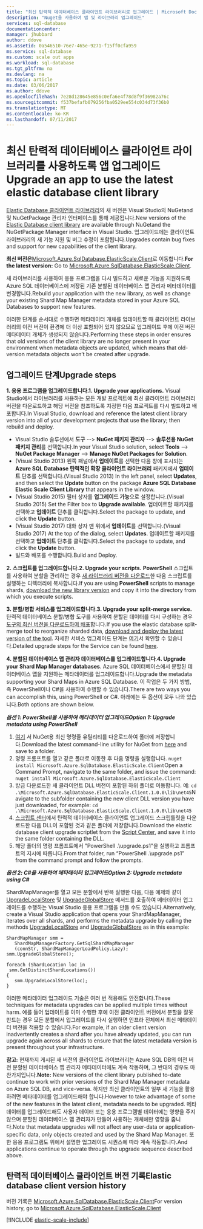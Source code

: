 ```yaml
---
title: "최신 탄력적 데이터베이스 클라이언트 라이브러리로 업그레이드 | Microsoft Docs"
description: "Nuget을 사용하여 앱 및 라이브러리 업그레이드"
services: sql-database
documentationcenter: 
manager: jhubbard
author: ddove
ms.assetid: 0a546510-76e7-465e-9271-f15ff0cfa959
ms.service: sql-database
ms.custom: scale out apps
ms.workload: sql-database
ms.tgt_pltfrm: na
ms.devlang: na
ms.topic: article
ms.date: 03/06/2017
ms.author: ddove
ms.openlocfilehash: 7e28d128645e856c0efa6e4f78d8f9f36982a76c
ms.sourcegitcommit: f537befafb079256fba0529ee554c034d73f36b0
ms.translationtype: MT
ms.contentlocale: ko-KR
ms.lasthandoff: 07/11/2017
---
```

# <a name="upgrade-an-app-to-use-the-latest-elastic-database-client-library"></a><span data-ttu-id="be868-103">최신 탄력적 데이터베이스 클라이언트 라이브러리를 사용하도록 앱 업그레이드</span><span class="sxs-lookup"><span data-stu-id="be868-103">Upgrade an app to use the latest elastic database client library</span></span>
<span data-ttu-id="be868-104">[Elastic Database 클라이언트 라이브러리](sql-database-elastic-database-client-library.md)의 새 버전은 Visual Studio의 NuGetand 및 NuGetPackage 관리자 인터페이스를 통해 제공됩니다.</span><span class="sxs-lookup"><span data-stu-id="be868-104">New versions of the [Elastic Database client library](sql-database-elastic-database-client-library.md) are  available through NuGetand the NuGetPackage Manager interface in Visual Studio.</span></span> <span data-ttu-id="be868-105">업그레이드에는 클라이언트 라이브러리의 새 기능 지원 및 버그 수정이 포함됩니다.</span><span class="sxs-lookup"><span data-stu-id="be868-105">Upgrades contain bug fixes and support for new capabilities of the client library.</span></span>

<span data-ttu-id="be868-106">**최신 버전은**[Microsoft.Azure.SqlDatabase.ElasticScale.Client](https://www.nuget.org/packages/Microsoft.Azure.SqlDatabase.ElasticScale.Client/)로 이동합니다.</span><span class="sxs-lookup"><span data-stu-id="be868-106">**For the latest version:** Go to [Microsoft.Azure.SqlDatabase.ElasticScale.Client](https://www.nuget.org/packages/Microsoft.Azure.SqlDatabase.ElasticScale.Client/).</span></span>

<span data-ttu-id="be868-107">새 라이브러리를 사용하여 응용 프로그램을 다시 빌드하고 새로운 기능을 지원하도록 Azure SQL 데이터베이스에 저장된 기존 분할된 데이터베이스 맵 관리자 메타데이터를 변경합니다.</span><span class="sxs-lookup"><span data-stu-id="be868-107">Rebuild your application with the new library, as well as change your existing Shard Map Manager metadata stored in your Azure SQL Databases to support new features.</span></span>

<span data-ttu-id="be868-108">이러한 단계를 순서대로 수행하면 메타데이터 개체를 업데이트할 때 클라이언트 라이브러리의 이전 버전이 환경에 더 이상 포함되어 있지 않으므로 업그레이드 후에 이전 버전 메타데이터 개체가 생성되지 않습니다.</span><span class="sxs-lookup"><span data-stu-id="be868-108">Performing these steps in order ensures that old versions of the client library are no longer present in your environment when metadata objects are updated, which means that old-version metadata objects won’t be created after upgrade.</span></span>   

## <a name="upgrade-steps"></a><span data-ttu-id="be868-109">업그레이드 단계</span><span class="sxs-lookup"><span data-stu-id="be868-109">Upgrade steps</span></span>
<span data-ttu-id="be868-110">**1. 응용 프로그램을 업그레이드합니다.**</span><span class="sxs-lookup"><span data-stu-id="be868-110">**1. Upgrade your applications.**</span></span> <span data-ttu-id="be868-111">Visual Studio에서 라이브러리를 사용하는 모든 개발 프로젝트에 최신 클라이언트 라이브러리 버전을 다운로드하고 해당 버전을 참조하도록 지정한 다음 프로젝트를 다시 빌드하고 배포합니다.</span><span class="sxs-lookup"><span data-stu-id="be868-111">In Visual Studio, download and reference the latest client library version into all of your development projects that use the library; then rebuild and deploy.</span></span> 

* <span data-ttu-id="be868-112">Visual Studio 솔루션에서 **도구** --> **NuGet 패키지 관리자** -->  **솔루션용 NuGet 패키지 관리**를 선택합니다.</span><span class="sxs-lookup"><span data-stu-id="be868-112">In your Visual Studio solution, select **Tools** --> **NuGet Package Manager** -->  **Manage NuGet Packages for Solution**.</span></span> 
* <span data-ttu-id="be868-113">(Visual Studio 2013) 왼쪽 패널에서 **업데이트**를 선택한 다음 창에 표시되는 **Azure SQL Database 탄력적인 확장 클라이언트 라이브러리** 패키지에서 **업데이트** 단추를 선택합니다.</span><span class="sxs-lookup"><span data-stu-id="be868-113">(Visual Studio 2013) In the left panel, select **Updates**, and then select the **Update** button on the package **Azure SQL Database Elastic Scale Client Library** that appears in the window.</span></span>
* <span data-ttu-id="be868-114">(Visual Studio 2015) 필터 상자를 **업그레이드 가능**으로 설정합니다.</span><span class="sxs-lookup"><span data-stu-id="be868-114">(Visual Studio 2015) Set the Filter box to **Upgrade available**.</span></span> <span data-ttu-id="be868-115">업데이트할 패키지를 선택하고 **업데이트** 단추를 클릭합니다.</span><span class="sxs-lookup"><span data-stu-id="be868-115">Select the package to update, and click the **Update** button.</span></span>
* <span data-ttu-id="be868-116">(Visual Studio 2017) 대화 상자 맨 위에서 **업데이트**를 선택합니다.</span><span class="sxs-lookup"><span data-stu-id="be868-116">(Visual Studio 2017) At the top of the dialog, select **Updates**.</span></span> <span data-ttu-id="be868-117">업데이트할 패키지를 선택하고 **업데이트** 단추를 클릭합니다.</span><span class="sxs-lookup"><span data-stu-id="be868-117">Select the package to update, and click the **Update** button.</span></span>
* <span data-ttu-id="be868-118">빌드와 배포를 수행합니다.</span><span class="sxs-lookup"><span data-stu-id="be868-118">Build and Deploy.</span></span> 

<span data-ttu-id="be868-119">**2. 스크립트를 업그레이드합니다.**</span><span class="sxs-lookup"><span data-stu-id="be868-119">**2. Upgrade your scripts.**</span></span> <span data-ttu-id="be868-120">**PowerShell** 스크립트를 사용하여 분할을 관리하는 경우 [새 라이브러리 버전을 다운로드](https://www.nuget.org/packages/Microsoft.Azure.SqlDatabase.ElasticScale.Client/)한 다음 스크립트를 실행하는 디렉터리에 복사합니다.</span><span class="sxs-lookup"><span data-stu-id="be868-120">If you are using **PowerShell** scripts to manage shards, [download the new library version](https://www.nuget.org/packages/Microsoft.Azure.SqlDatabase.ElasticScale.Client/) and copy it into the directory from which you execute scripts.</span></span> 

<span data-ttu-id="be868-121">**3. 분할/병합 서비스를 업그레이드합니다.**</span><span class="sxs-lookup"><span data-stu-id="be868-121">**3. Upgrade your split-merge service.**</span></span> <span data-ttu-id="be868-122">탄력적 데이터베이스 분할/병합 도구를 사용하여 분할된 데이터를 다시 구성하는 경우 [도구의 최신 버전을 다운로드하여 배포](https://www.nuget.org/packages/Microsoft.Azure.SqlDatabase.ElasticScale.Service.SplitMerge/)합니다.</span><span class="sxs-lookup"><span data-stu-id="be868-122">If you use the elastic database split-merge tool to reorganize sharded data, [download and deploy the latest version of the tool](https://www.nuget.org/packages/Microsoft.Azure.SqlDatabase.ElasticScale.Service.SplitMerge/).</span></span> <span data-ttu-id="be868-123">자세한 서비스 업그레이드 단계는 [여기](sql-database-elastic-scale-overview-split-and-merge.md)서 확인할 수 있습니다.</span><span class="sxs-lookup"><span data-stu-id="be868-123">Detailed upgrade steps for the Service can be found [here](sql-database-elastic-scale-overview-split-and-merge.md).</span></span> 

<span data-ttu-id="be868-124">**4. 분할된 데이터베이스 맵 관리자 데이터베이스를 업그레이드합니다**.</span><span class="sxs-lookup"><span data-stu-id="be868-124">**4. Upgrade your Shard Map Manager databases**.</span></span> <span data-ttu-id="be868-125">Azure SQL 데이터베이스에서 분할된 데이터베이스 맵을 지원하는 메타데이터를 업그레이드합니다.</span><span class="sxs-lookup"><span data-stu-id="be868-125">Upgrade the metadata supporting your Shard Maps in Azure SQL Database.</span></span>  <span data-ttu-id="be868-126">이 작업은 두 가지 방법, 즉 PowerShell이나 C#을 사용하여 수행할 수 있습니다.</span><span class="sxs-lookup"><span data-stu-id="be868-126">There are two ways you can accomplish this, using PowerShell or C#.</span></span> <span data-ttu-id="be868-127">아래에는 두 옵션이 모두 나와 있습니다.</span><span class="sxs-lookup"><span data-stu-id="be868-127">Both options are shown below.</span></span>

<span data-ttu-id="be868-128">***옵션 1: PowerShell을 사용하여 메타데이터 업그레이드***</span><span class="sxs-lookup"><span data-stu-id="be868-128">***Option 1: Upgrade metadata using PowerShell***</span></span>

1. <span data-ttu-id="be868-129">[여기](http://nuget.org/nuget.exe) 서 NuGet용 최신 명령줄 유틸리티를 다운로드하여 폴더에 저장합니다.</span><span class="sxs-lookup"><span data-stu-id="be868-129">Download the latest command-line utility for NuGet from [here](http://nuget.org/nuget.exe) and save to a folder.</span></span> 
2. <span data-ttu-id="be868-130">명령 프롬프트를 열고 같은 폴더로 이동한 후 다음 명령을 실행합니다. `nuget install Microsoft.Azure.SqlDatabase.ElasticScale.Client`</span><span class="sxs-lookup"><span data-stu-id="be868-130">Open a Command Prompt, navigate to the same folder, and issue the command: `nuget install Microsoft.Azure.SqlDatabase.ElasticScale.Client`</span></span>
3. <span data-ttu-id="be868-131">방금 다운로드한 새 클라이언트 DLL 버전이 포함된 하위 폴더로 이동합니다. 예: `cd .\Microsoft.Azure.SqlDatabase.ElasticScale.Client.1.0.0\lib\net45`</span><span class="sxs-lookup"><span data-stu-id="be868-131">Navigate to the subfolder containing the new client DLL version you have just downloaded, for example: `cd .\Microsoft.Azure.SqlDatabase.ElasticScale.Client.1.0.0\lib\net45`</span></span>
4. <span data-ttu-id="be868-132">[스크립트 센터](https://gallery.technet.microsoft.com/scriptcenter/Azure-SQL-Database-Elastic-6442e6a9)에서 탄력적 데이터베이스 클라이언트 업그레이드 스크립틀릿을 다운로드한 다음 DLL이 포함된 것과 같은 폴더에 저장합니다.</span><span class="sxs-lookup"><span data-stu-id="be868-132">Download the elastic database client upgrade scriptlet from the [Script Center](https://gallery.technet.microsoft.com/scriptcenter/Azure-SQL-Database-Elastic-6442e6a9), and save it into the same folder containing the DLL.</span></span>
5. <span data-ttu-id="be868-133">해당 폴더의 명령 프롬프트에서 "PowerShell .\upgrade.ps1"을 실행하고 프롬프트의 지시에 따릅니다.</span><span class="sxs-lookup"><span data-stu-id="be868-133">From that folder, run “PowerShell .\upgrade.ps1” from the command prompt and follow the prompts.</span></span>

<span data-ttu-id="be868-134">***옵션 2: C#을 사용하여 메타데이터 업그레이드***</span><span class="sxs-lookup"><span data-stu-id="be868-134">***Option 2: Upgrade metadata using C#***</span></span>

<span data-ttu-id="be868-135">ShardMapManager를 열고 모든 분할에서 반복 실행한 다음, 다음 예제와 같이 [UpgradeLocalStore](https://msdn.microsoft.com/library/azure/microsoft.azure.sqldatabase.elasticscale.shardmanagement.shardmapmanager.upgradelocalstore.aspx) 및 [UpgradeGlobalStore](https://msdn.microsoft.com/library/azure/microsoft.azure.sqldatabase.elasticscale.shardmanagement.shardmapmanager.upgradeglobalstore.aspx) 메서드를 호출하여 메타데이터 업그레이드를 수행하는 Visual Studio 응용 프로그램을 만들 수도 있습니다.</span><span class="sxs-lookup"><span data-stu-id="be868-135">Alternatively, create a Visual Studio application that opens your ShardMapManager, iterates over all shards, and performs the metadata upgrade by calling the methods [UpgradeLocalStore](https://msdn.microsoft.com/library/azure/microsoft.azure.sqldatabase.elasticscale.shardmanagement.shardmapmanager.upgradelocalstore.aspx) and [UpgradeGlobalStore](https://msdn.microsoft.com/library/azure/microsoft.azure.sqldatabase.elasticscale.shardmanagement.shardmapmanager.upgradeglobalstore.aspx) as in this example:</span></span> 

    ShardMapManager smm =
       ShardMapManagerFactory.GetSqlShardMapManager
       (connStr, ShardMapManagerLoadPolicy.Lazy); 
    smm.UpgradeGlobalStore(); 

    foreach (ShardLocation loc in
     smm.GetDistinctShardLocations()) 
    {   
       smm.UpgradeLocalStore(loc); 
    } 

<span data-ttu-id="be868-136">이러한 메타데이터 업그레이드 기술은 여러 번 적용해도 안전합니다.</span><span class="sxs-lookup"><span data-stu-id="be868-136">These techniques for metadata upgrades can be applied multiple times without harm.</span></span> <span data-ttu-id="be868-137">예를 들어 업데이트를 이미 수행한 후에 이전 클라이언트 버전에서 분할을 잘못 만드는 경우 모든 분할에서 업그레이드를 다시 실행하면 인프라 전체에서 최신 메타데이터 버전을 적용할 수 있습니다.</span><span class="sxs-lookup"><span data-stu-id="be868-137">For example, if an older client version inadvertently creates a shard after you have already updated, you can run upgrade again across all shards to ensure that the latest metadata version is present throughout your infrastructure.</span></span> 

<span data-ttu-id="be868-138">**참고:** 현재까지 게시된 새 버전의 클라이언트 라이브러리는 Azure SQL DB의 이전 버전 분할된 데이터베이스 맵 관리자 메타데이터에도 계속 작동하며, 그 반대의 경우도 마찬가지입니다.</span><span class="sxs-lookup"><span data-stu-id="be868-138">**Note:**  New versions of the client library published to-date continue to work with prior versions of the Shard Map Manager metadata on Azure SQL DB, and vice-versa.</span></span>   <span data-ttu-id="be868-139">하지만 최신 클라이언트의 일부 새 기능을 활용하려면 메타데이터를 업그레이드해야 합니다.</span><span class="sxs-lookup"><span data-stu-id="be868-139">However to take advantage of some of the new features in the latest client, metadata needs to be upgraded.</span></span>   <span data-ttu-id="be868-140">메타데이터를 업그레이드해도 사용자 데이터 또는 응용 프로그램별 데이터에는 영향을 주지 않으며 분할된 데이터베이스 맵 관리자가 만들어 사용하는 개체에만 영향을 줍니다.</span><span class="sxs-lookup"><span data-stu-id="be868-140">Note that metadata upgrades will not affect any user-data or application-specific data, only objects created and used by the Shard Map Manager.</span></span>  <span data-ttu-id="be868-141">또한 응용 프로그램도 위에서 설명한 업그레이드 시퀀스에 따라 계속 작동합니다.</span><span class="sxs-lookup"><span data-stu-id="be868-141">And applications continue to operate through the upgrade sequence described above.</span></span> 

## <a name="elastic-database-client-version-history"></a><span data-ttu-id="be868-142">탄력적 데이터베이스 클라이언트 버전 기록</span><span class="sxs-lookup"><span data-stu-id="be868-142">Elastic database client version history</span></span>
<span data-ttu-id="be868-143">버전 기록은 [Microsoft.Azure.SqlDatabase.ElasticScale.Client](https://www.nuget.org/packages/Microsoft.Azure.SqlDatabase.ElasticScale.Client/)</span><span class="sxs-lookup"><span data-stu-id="be868-143">For version history, go to [Microsoft.Azure.SqlDatabase.ElasticScale.Client](https://www.nuget.org/packages/Microsoft.Azure.SqlDatabase.ElasticScale.Client/)</span></span>

[!INCLUDE [elastic-scale-include](../../includes/elastic-scale-include.md)]

<!--Image references-->
[1]:./media/sql-database-elastic-scale-upgrade-client-library/nuget-upgrade.png


